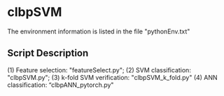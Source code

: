 # clbpSVM

The environment information is listed in the file "pythonEnv.txt"

## Script Description
(1) Feature selection: "featureSelect.py"; 
(2) SVM classification: "clbpSVM.py"; 
(3) k-fold SVM verification: "clbpSVM_k_fold.py"
(4) ANN classification: “clbpANN_pytorch.py"
